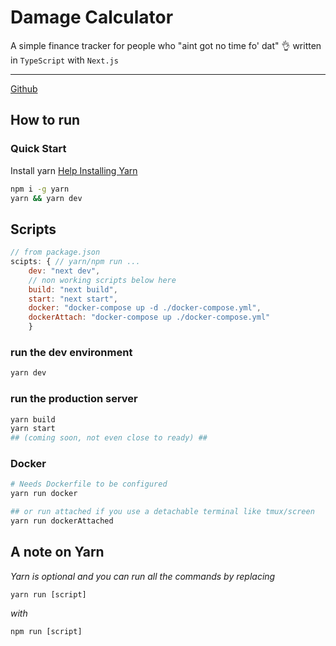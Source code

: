   <a aria-label="License" href="https://github.com/vercel/next.js/blob/canary/license.md">
    <img alt="" src="https://img.shields.io/npm/l/next.svg?style=for-the-badge&labelColor=000000">
  </a>
  
# Damage Calculator

A simple finance tracker for people who "aint got no time fo' dat" :ok_hand: written in `TypeScript` with `Next.js`

---

[Github](https://github.com/mowglixx/damage-calculator)

## How to run

### Quick Start

Install yarn
[Help Installing Yarn](https://classic.yarnpkg.com/en/docs/install#alternatives-stable)

```bash
npm i -g yarn
yarn && yarn dev
```

## Scripts

```js
// from package.json
scipts: { // yarn/npm run ...
    dev: "next dev",
    // non working scripts below here
    build: "next build",
    start: "next start",
    docker: "docker-compose up -d ./docker-compose.yml",
    dockerAttach: "docker-compose up ./docker-compose.yml"
    }
```

### run the dev environment

```sh
yarn dev
```

### run the production server

```sh
yarn build
yarn start
## (coming soon, not even close to ready) ##
```

### Docker

```sh
# Needs Dockerfile to be configured
yarn run docker

## or run attached if you use a detachable terminal like tmux/screen
yarn run dockerAttached
```

## A note on Yarn

_Yarn is optional and you can run all the commands by replacing_

```
yarn run [script]
```

_with_

```
npm run [script]
```
